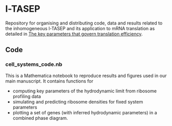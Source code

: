 # l-TASEP

Repository for organising and distributing code, data and results related to the
inhomogeneous l-TASEP and its application to mRNA translation as detailed in
[The key parameters that govern translation efficiency](https://www.biorxiv.org/content/10.1101/440693v1).

## Code

### cell_systems_code.nb

This is a Mathematica notebook to reproduce results and figures used in our main
manuscript. It contains functions for 

* computing key parameters of the hydrodynamic limit from ribosome profiling
  data
* simulating and predicting ribosome densities for fixed system parameters
* plotting a set of genes (with inferred hydrodynamic parameters) in a combined
  phase diagram.

